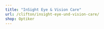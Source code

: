 ```yaml
---
title: "InSight Eye & Vision Care"
url: /clifton/insight-eye-und-vision-care/
shop: Optiker
---
```

